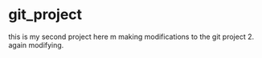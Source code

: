 # git_project
this is my second project
here m making modifications to the git project 2.
again modifying.

